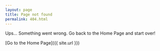 ```yaml
---
layout: page
title: Page not found
permalink: 404.html
---
```


Ups... Something went wrong. Go back to the Home Page and start over!

[Go to the Home Page]({{ site.url }})
